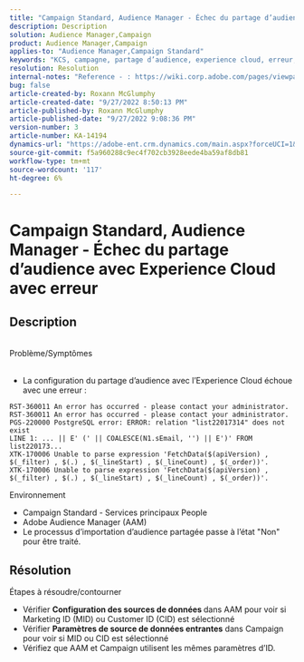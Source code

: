 ```yaml
---
title: "Campaign Standard, Audience Manager - Échec du partage d’audience avec Experience Cloud avec erreur"
description: Description
solution: Audience Manager,Campaign
product: Audience Manager,Campaign
applies-to: "Audience Manager,Campaign Standard"
keywords: "KCS, campagne, partage d’audience, experience cloud, erreur, AAM"
resolution: Resolution
internal-notes: "Reference - : https://wiki.corp.adobe.com/pages/viewpage.action?pageId=1061261145#space-menu-link-content  Resolved in - https://jira.corp.adobe.com/browse/CAMP-34744"
bug: false
article-created-by: Roxann McGlumphy
article-created-date: "9/27/2022 8:50:13 PM"
article-published-by: Roxann McGlumphy
article-published-date: "9/27/2022 9:08:36 PM"
version-number: 3
article-number: KA-14194
dynamics-url: "https://adobe-ent.crm.dynamics.com/main.aspx?forceUCI=1&pagetype=entityrecord&etn=knowledgearticle&id=58bd61fb-a53e-ed11-9db1-00224808613b"
source-git-commit: f5a960288c9ec4f702cb3928eede4ba59af8db81
workflow-type: tm+mt
source-wordcount: '117'
ht-degree: 6%

---
```


# Campaign Standard, Audience Manager - Échec du partage d’audience avec Experience Cloud avec erreur

## Description

<br>Problème/Symptômes<br><br>
- La configuration du partage d’audience avec l’Experience Cloud échoue avec une erreur :



```
RST-360011 An error has occurred - please contact your administrator.
RST-360011 An error has occurred - please contact your administrator.
PGS-220000 PostgreSQL error: ERROR: relation "list22017314" does not exist
LINE 1: ... || E' (' || COALESCE(N1.sEmail, '') || E')' FROM list220173...
XTK-170006 Unable to parse expression 'FetchData($(apiVersion) , $(_filter) , $(.) , $(_lineStart) , $(_lineCount) , $(_order))'.
XTK-170006 Unable to parse expression 'FetchData($(apiVersion) , $(_filter) , $(.) , $(_lineStart) , $(_lineCount) , $(_order))'.
```



Environnement
- Campaign Standard - Services principaux People
- Adobe Audience Manager (AAM)
- Le processus d’importation d’audience partagée passe à l’état &quot;Non&quot; pour être traité.









## Résolution

Étapes à résoudre/contourner
- Vérifier <b>Configuration des sources de données </b>dans AAM pour voir si Marketing ID (MID) ou Customer ID (CID) est sélectionné
- Vérifier <b>Paramètres de source de données entrantes</b> dans Campaign pour voir si MID ou CID est sélectionné
- Vérifiez que AAM et Campaign utilisent les mêmes paramètres d’ID.











